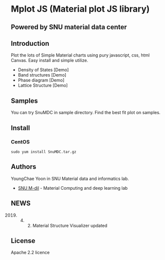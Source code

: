 # **Mplot JS** (Material plot JS library)
## Powered by SNU material data center

## Introduction

Plot the lots of Simple Material charts
using pury javascript, css, html Canvas.
Easy install and simple utilize.

* Density of States [Demo]
* Band structures [Demo]
* Phase diagram [Demo]
* Lattice Structure [Demo]

## Samples

You can try SnuMDC in sample directory.
Find the best fit plot on samples.

## Install

### CentOS

```
sudo yum install SnuMDC.tar.gz
```

## Authors

YoungChae Yoon in SNU Material data and informatics lab.

* [SNU M-dil](http://mtcg.snu.ac.kr) - Material Computing and deep learning lab
## NEWS 

2019. 4. 2. Material Structure Visualizer updated

## License

Apache 2.2 licence
